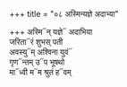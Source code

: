 +++
title = "०८ अस्मिन्यज्ञे अदाभ्या"

+++
अस्मि᳓न् यज्ञे᳓ अदाभिया  
जरिता᳓रं शुभस् पती  
अवस्यु᳓म् अश्विना युवं᳓  
गृण᳓न्तम् उ᳓प भूषथो  
मा᳓ध्वी म᳓म श्रुतं ह᳓वम्